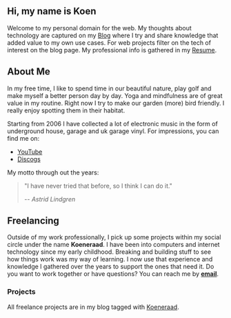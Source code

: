 ## Hi, my name is Koen

Welcome to my personal domain for the web.
My thoughts about technology are captured on my [Blog](/blog/) where I try and share knowledge that added value to my own use cases. For web projects filter on the tech of interest on the blog page. My professional info is gathered in my [Resume](/resume/).

## About Me

In my free time, I like to spend time in our beautiful nature, play golf and make myself a better person day by day. Yoga and mindfulness are of great value in my routine. Right now I try to make our garden (more) bird friendly. I really enjoy spotting them in their habitat.

Starting from 2006 I have collected a lot of electronic music in the form of underground house, garage and uk garage vinyl.
For impressions, you can find me on:

- [YouTube](https://www.youtube.com/released4pleasure)
- [Discogs](https://www.discogs.com/user/koenzet)

My motto through out the years:

> "I have never tried that before, so I think I can do it."
>
> -- <cite>Astrid Lindgren</cite>

## Freelancing

Outside of my work professionally, I pick up some projects within my social circle under the name **Koeneraad**.
I have been into computers and internet technology since my early childhood. Breaking and building stuff to see how things work was my way of learning. I now use that experience and knowledge I gathered over the years to support the ones that need it. Do you want to work together or have questions? You can reach me by **[email](mailto:info@zweerts.xyz)**.

### Projects

All freelance projects are in my blog tagged with [Koeneraad](/blog/koeneraad).
